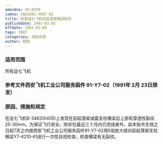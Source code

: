 ```yaml
---
amendno: 39-0559
cadno: CAD1991-Y007-01
title: 检查运七飞机前起落架横梁裂纹
publishdate: 1991-03-05
effdate: 1991-03-08
tags: Y007
categories: 民航总局
author: 程辉
---
```


### 适用范围 
所有运七飞机

<!--more-->
### 参考文件西安飞机工业公司服务函件 91-Y7-02（1991年 2月 23日颁发）

### 原因、措施和规定 
在运七飞机B-3463(0405)上发现在前起落架减震支柱横梁后上部有穿透性裂纹25-30mm。为保证飞行安全，除非在最近三个月内已完成者外，自本指令生效之日起7天之内按西安飞机工业公司服务函件91-Y7-02用5倍放大镜对前起落架支柱横梁Y7-4210-61进行一次性目视检查，检查横梁有无裂纹。
